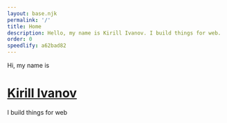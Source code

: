 ```yaml
---
layout: base.njk
permalink: '/'
title: Home
description: Hello, my name is Kirill Ivanov. I build things for web.
order: 0
speedlify: a62bad82
---
```


<div class="home">
  <div>
    <p>Hi, my name is</p>
    <h1 class="home__name"><a href="/about">Kirill Ivanov</a></h1>
  </div>
  <p class="home__description">I build things for web</p>
</div>
